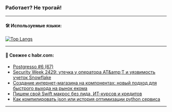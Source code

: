 ### Работает? Не трогай!

---
<!--
#### 🛠️ Technical stack:

![Java](https://img.shields.io/badge/Java-informational?logo=Oracle&style=flat&logoColor=white&color=FF4500)
![Kotlin](https://img.shields.io/badge/Kotlin-informational?logo=Kotlin&style=flat&logoColor=white&color=774D97)
![TS](https://img.shields.io/badge/TypeScript-informational?logo=typeScript&style=flat&logoColor=black&color=017acc)
![Python](https://img.shields.io/badge/Python-informational?logo=Python&style=flat&logoColor=black&color=ffdd54) <br>
![Spring](https://img.shields.io/badge/Spring-informational?logo=Spring&style=flat&logoColor=white&color=6DB33F) 
![SpringBoot](https://img.shields.io/badge/SpringBoot-informational?logo=SpringBoot&style=flat&logoColor=white&color=6DB33F)
![Nest](https://img.shields.io/badge/NestJS-informational?logo=NestJS&style=flat&logoColor=white&color=E0234E) 
![NodeJS](https://img.shields.io/badge/NodeJS-informational?logo=node.js&style=flat&logoColor=white&color=70A760)<br>
![PostgreSQL](https://img.shields.io/badge/PostgreSQL-informational?logo=PostgreSQL&style=flat&logoColor=white&color=DAA520)
![MongoDB](https://img.shields.io/badge/MongoDB-informational?logo=MongoDB&style=flat&logoColor=white&color=870000)
![Apache](https://img.shields.io/badge/Apache-informational?logo=apache&style=flat&logoColor=white&color=f74e28)

___ 
-->

#### 🛠️ Используемые языки:

[![Top Langs](https://github-readme-stats-u2qms2cxw-advtsettinggmailcoms-projects.vercel.app/api/top-langs/?username=zloylis&langs_count=10&hide_title=true&title_color=e6edf3&size_weight=0.5&count_weight=0.5&layout=compact&hide_progress=true&hide_border=true&theme=dracula)](https://github.com/zloylis)

<!---


####  :octocat:&nbsp;&nbsp; Статистика:

![GitHub stats](https://github-readme-stats-u2qms2cxw-advtsettinggmailcoms-projects.vercel.app/api?username=zloylis&show_icons=true&hide_border=true&theme=dracula&title_color=e6edf3&include_all_commits=true&count_private=true&hide_rank=false&hide_title=true&rank_icon=github)
-->
---

#### 💬 Свежее с habr.com:

<!-- BLOG-POST-LIST:START -->
- [Postgresso #6 &lpar;67&rpar;](https://habr.com/ru/companies/postgrespro/articles/820889/?utm_source=habrahabr&utm_medium=rss&utm_campaign=820889)
- [Security Week 2429: утечка у оператора AT&amp;amp;T и уязвимость учеток Snowflake](https://habr.com/ru/companies/kaspersky/articles/828962/?utm_source=habrahabr&utm_medium=rss&utm_campaign=828962)
- [Создание интернет-магазина на компонентах: новый подход для быстрого выхода на рынок екома](https://habr.com/ru/articles/828434/?utm_source=habrahabr&utm_medium=rss&utm_campaign=828434)
- [Пишем свой Swift макрос без лида, ИТ-курсов и кредитов](https://habr.com/ru/companies/alfa/articles/828888/?utm_source=habrahabr&utm_medium=rss&utm_campaign=828888)
- [Как компилировать json или история оптимизации python сервиса](https://habr.com/ru/companies/oleg-bunin/articles/828986/?utm_source=habrahabr&utm_medium=rss&utm_campaign=828986)
<!-- BLOG-POST-LIST:END -->

---
